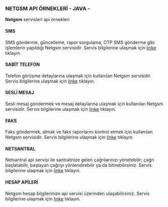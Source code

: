 ### NETGSM API ÖRNEKLERİ - JAVA -
**Netgsm** servisleri api örnekleri

#### SMS
SMS gönderme, güncelleme, rapor sorgulama, OTP SMS gönderme gibi işlemlerin yapıldığı Netgsm servisidir.
Servis bilgilerine ulaşmak için [linke]() tıklayın.

#### SABİT TELEFON
Telefon görüşme detaylarına ulaşmak için kullanılan Netgsm servisidir.
Servis bilgilerine ulaşmak için [linke]() tıklayın.

#### SESLİ MESAJ
Sesli mesaj göndermek ve mesaj detaylarına ulaşmak için kullanılan Netgsm servisidir.
Servis bilgilerine ulaşmak için [linke]() tıklayın.
#### FAKS
Faks göndermek, almak ve faks raporlarını kontrol etmek için kullanılan Netgsm servisidir.
Servis bilgilerine ulaşmak için [linke]() tıklayın.
#### NETSANTRAL
Netsantral api servisi ile santralinize gelen çağrılarınızı yönetebilir; çağrı başlatabilir, başlayan çağrıyı yönlendirebilir ya da bitirebilirsiniz.
Servis bilgilerine ulaşmak için [linke]() tıklayın.
#### HESAP APİLERİ
Netgsm hesap bilgilerinize api servisi üzerinden ulaşabilirsiniz.
Servis bilgilerine ulaşmak için [linke]() tıklayın.